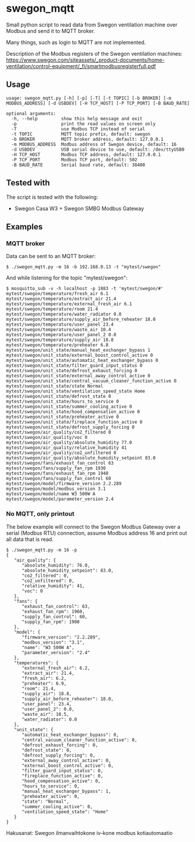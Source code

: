 # swegon_mqtt
Small python script to read data from Swegon ventilation machine over Modbus and send it to MQTT broker.

Many things, such as login to MQTT are not implemented.

Description of the Modbus registers of the Swegon ventilation machines:
https://www.swegon.com/siteassets/_product-documents/home-ventilation/control-equipment/_fi/smartmodbusregisterfull.pdf

## Usage
```
usage: swegon_mqtt.py [-h] [-p] [-T] [-t TOPIC] [-b BROKER] [-m MODBUS_ADDRESS] [-d USBDEV] [-H TCP_HOST] [-P TCP_PORT] [-B BAUD_RATE]

optional arguments:
  -h, --help         show this help message and exit
  -p                 print the read values on screen only
  -T                 use Modbus TCP instead of serial
  -t TOPIC           MQTT topic prefix, default: swegon
  -b BROKER          MQTT broker address, default: 127.0.0.1
  -m MODBUS_ADDRESS  Modbus address of Swegon device, default: 16
  -d USBDEV          USB serial device to use, default: /dev/ttyUSB0
  -H TCP_HOST        Modbus TCP address, default: 127.0.0.1
  -P TCP_PORT        Modbus TCP port, default: 502
  -B BAUD_RATE       Serial baud rate, default: 38400
```

## Tested with

The script is tested with the following:
* Swegon Casa W3 + Swegon SMBG Modbus Gateway

## Examples

### MQTT broker

Data can be sent to an MQTT broker:

```
$ ./swegon_mqtt.py -m 16 -b 192.168.0.13 -t "mytest/swegon"
```

And while listening for the topic "mytest/swegon":

```
$ mosquitto_sub -v -h localhost -p 1883 -t 'mytest/swegon/#'
mytest/swegon/temperature/fresh_air 6.1
mytest/swegon/temperature/extract_air 21.4
mytest/swegon/temperature/external_fresh_air 6.1
mytest/swegon/temperature/room 21.4
mytest/swegon/temperature/water_radiator 0.0
mytest/swegon/temperature/supply_air_before_reheater 18.0
mytest/swegon/temperature/user_panel 23.4
mytest/swegon/temperature/waste_air 10.4
mytest/swegon/temperature/user_panel_2 0.0
mytest/swegon/temperature/supply_air 18.8
mytest/swegon/temperature/preheater 6.8
mytest/swegon/unit_state/manual_heat_exchanger_bypass 1
mytest/swegon/unit_state/external_boost_control_active 0
mytest/swegon/unit_state/automatic_heat_exchanger_bypass 0
mytest/swegon/unit_state/filter_guard_input_status 0
mytest/swegon/unit_state/defrost_exhaust_forcing 0
mytest/swegon/unit_state/external_away_control_active 0
mytest/swegon/unit_state/central_vacuum_cleaner_function_active 0
mytest/swegon/unit_state/state Normal
mytest/swegon/unit_state/ventilation_speed_state Home
mytest/swegon/unit_state/defrost_state 0
mytest/swegon/unit_state/hours_to_service 0
mytest/swegon/unit_state/summer_cooling_active 0
mytest/swegon/unit_state/hood_compensation_active 0
mytest/swegon/unit_state/preheater_active 0
mytest/swegon/unit_state/fireplace_function_active 0
mytest/swegon/unit_state/defrost_supply_forcing 0
mytest/swegon/air_quality/co2_filtered 0
mytest/swegon/air_quality/voc 0
mytest/swegon/air_quality/absolute_humidity 77.0
mytest/swegon/air_quality/relative_humidity 41
mytest/swegon/air_quality/co2_unfiltered 0
mytest/swegon/air_quality/absolute_humidity_setpoint 83.0
mytest/swegon/fans/exhaust_fan_control 63
mytest/swegon/fans/supply_fan_rpm 1930
mytest/swegon/fans/exhaust_fan_rpm 1940
mytest/swegon/fans/supply_fan_control 60
mytest/swegon/model/firmware_version 2.2.289
mytest/swegon/model/modbus_version 3.1
mytest/swegon/model/name W3 500W A
mytest/swegon/model/parameter_version 2.4
```

### No MQTT, only printout

The below example will connect to the Swegon Modbus Gateway over a serial (Modbus RTU) connection, assume Modbus address 16 and print out all data that is read.

```
$ ./swegon_mqtt.py -m 16 -p
{
   "air_quality": {
      "absolute_humidity": 76.0,
      "absolute_humidity_setpoint": 83.0,
      "co2_filtered": 0,
      "co2_unfiltered": 0,
      "relative_humidity": 41,
      "voc": 0
   },
   "fans": {
      "exhaust_fan_control": 63,
      "exhaust_fan_rpm": 1960,
      "supply_fan_control": 60,
      "supply_fan_rpm": 1900
   },
   "model": {
      "firmware_version": "2.2.289",
      "modbus_version": "3.1",
      "name": "W3 500W A",
      "parameter_version": "2.4"
   },
   "temperatures": {
      "external_fresh_air": 6.2,
      "extract_air": 21.4,
      "fresh_air": 6.2,
      "preheater": 6.9,
      "room": 21.4,
      "supply_air": 18.8,
      "supply_air_before_reheater": 18.0,
      "user_panel": 23.4,
      "user_panel_2": 0.0,
      "waste_air": 10.5,
      "water_radiator": 0.0
   },
   "unit_state": {
      "automatic_heat_exchanger_bypass": 0,
      "central_vacuum_cleaner_function_active": 0,
      "defrost_exhaust_forcing": 0,
      "defrost_state": 0,
      "defrost_supply_forcing": 0,
      "external_away_control_active": 0,
      "external_boost_control_active": 0,
      "filter_guard_input_status": 0,
      "fireplace_function_active": 0,
      "hood_compensation_active": 0,
      "hours_to_service": 0,
      "manual_heat_exchanger_bypass": 1,
      "preheater_active": 0,
      "state": "Normal",
      "summer_cooling_active": 0,
      "ventilation_speed_state": "Home"
   }
}
```

Hakusanat: Swegon ilmanvaihtokone iv-kone modbus kotiautomaatio
